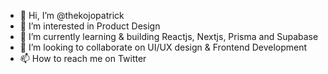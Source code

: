 - 👋 Hi, I’m @thekojopatrick
- 👀 I’m interested in Product Design
- 🌱 I’m currently learning & building Reactjs, Nextjs, Prisma and Supabase
- 💞️ I’m looking to collaborate on UI/UX design & Frontend Development
- 📫 How to reach me on Twitter

<!---
thekojopatrick/thekojopatrick is a ✨ special ✨ repository because its `README.md` (this file) appears on your GitHub profile.
You can click the Preview link to take a look at your changes.
--->
